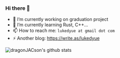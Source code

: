 ### Hi there 👋

- 🔭 I’m currently working on graduation project
- 🌱 I’m currently learning Rust, C++...
- 📫 How to reach me: ```lukedyue at gmail dot com```
- ⚡ Another blog: https://write.as/lukedyue

![dragonJACson's github stats](https://github-readme-stats.vercel.app/api?username=dragonjacson&show_icons=true&bg_color=fff&title_color=00557f&text_color=81736d&hide_border=true&icon_color=216e39)
